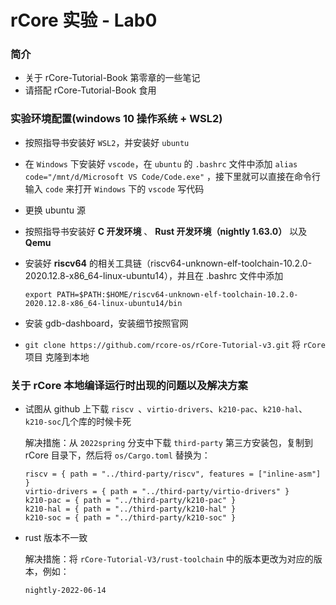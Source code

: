 # rCore 实验 - Lab0

### 简介

- 关于 rCore-Tutorial-Book 第零章的一些笔记
- 请搭配 rCore-Tutorial-Book 食用

### 实验环境配置(windows 10 操作系统 + WSL2)

- 按照指导书安装好 `WSL2`，并安装好 `ubuntu`

- 在 `Windows` 下安装好 `vscode`，在 `ubuntu` 的 `.bashrc` 文件中添加 `alias code="/mnt/d/Microsoft VS Code/Code.exe"` ，接下里就可以直接在命令行输入 `code` 来打开 `Windows` 下的 `vscode` 写代码

- 更换 ubuntu 源

- 按照指导书安装好 **C 开发环境** 、 **Rust 开发环境（nightly 1.63.0）** 以及 **Qemu**

- 安装好 **riscv64** 的相关工具链（riscv64-unknown-elf-toolchain-10.2.0-2020.12.8-x86_64-linux-ubuntu14），并且在 .bashrc 文件中添加

  ```
  export PATH=$PATH:$HOME/riscv64-unknown-elf-toolchain-10.2.0-2020.12.8-x86_64-linux-ubuntu14/bin
  ```

- 安装 gdb-dashboard，安装细节按照官网

- `git clone https://github.com/rcore-os/rCore-Tutorial-v3.git` 将 `rCore` 项目 克隆到本地

### 关于 rCore 本地编译运行时出现的问题以及解决方案

- 试图从 github 上下载 `riscv `、`virtio-drivers`、`k210-pac`、`k210-hal`、`k210-soc`几个库的时候卡死

  解决措施：从 `2022spring` 分支中下载 `third-party` 第三方安装包，复制到 rCore 目录下，然后将 `os/Cargo.toml` 替换为：

  ```
  riscv = { path = "../third-party/riscv", features = ["inline-asm"] }
  virtio-drivers = { path = "../third-party/virtio-drivers" }
  k210-pac = { path = "../third-party/k210-pac" }
  k210-hal = { path = "../third-party/k210-hal" }
  k210-soc = { path = "../third-party/k210-soc" }
  ```

- rust 版本不一致

  解决措施：将 `rCore-Tutorial-V3/rust-toolchain` 中的版本更改为对应的版本，例如：

  ```
  nightly-2022-06-14
  ```

  

